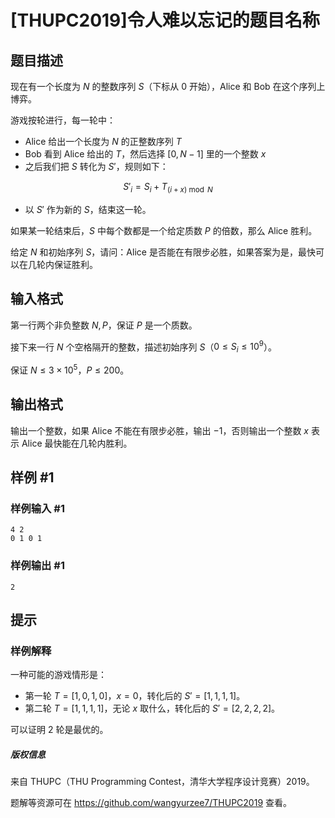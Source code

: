 # [THUPC2019]令人难以忘记的题目名称

## 题目描述

现在有一个长度为 $N$ 的整数序列 $S$（下标从 $0$ 开始），Alice 和 Bob 在这个序列上博弈。

游戏按轮进行，每一轮中：

* Alice 给出一个长度为 $N$ 的正整数序列 $T$
* Bob 看到 Alice 给出的 $T$，然后选择 $[0, N-1]$ 里的一个整数 $x$
* 之后我们把 $S$ 转化为 $S'$，规则如下：

$${S'}_{i} = S_{i} + T_{(i+x)\bmod N}$$

* 以 $S'$ 作为新的 $S$，结束这一轮。

如果某一轮结束后，$S$ 中每个数都是一个给定质数 $P$ 的倍数，那么 Alice 胜利。

给定 $N$ 和初始序列 $S$，请问：Alice 是否能在有限步必胜，如果答案为是，最快可以在几轮内保证胜利。

## 输入格式

第一行两个非负整数 $N,P$，保证 $P$ 是一个质数。

接下来一行 $N$ 个空格隔开的整数，描述初始序列 $S$（$0\le S_i \le 10^9$）。

保证 $N\le 3\times 10^5$，$P\le 200$。

## 输出格式

输出一个整数，如果 Alice 不能在有限步必胜，输出 $-1$，否则输出一个整数 $x$ 表示 Alice 最快能在几轮内胜利。

## 样例 #1

### 样例输入 #1
```
4 2
0 1 0 1
```

### 样例输出 #1

```
2
```

## 提示

### 样例解释

一种可能的游戏情形是：

* 第一轮 $T=[1, 0, 1, 0]$，$x=0$，转化后的  $S'=[1,1,1,1]$。
* 第二轮 $T=[1,1,1,1]$，无论 $x$ 取什么，转化后的 $S'=[2,2,2,2]$。

可以证明 $2$ 轮是最优的。

##### 版权信息

来自 THUPC（THU Programming Contest，清华大学程序设计竞赛）2019。

题解等资源可在 <https://github.com/wangyurzee7/THUPC2019> 查看。
